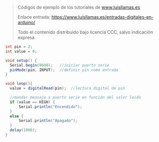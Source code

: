 > Códigos de ejemplo de los tutoriales de www.luisllamas.es
>
> Enlace entrada: https://www.luisllamas.es/entradas-digitales-en-arduino/
>
> Todo el contenido distribuido bajo licencia CCC, salvo indicación expresa

```csharp
int pin = 2;
int value = 0;

void setup() {
  Serial.begin(9600);   //iniciar puerto serie
  pinMode(pin, INPUT);  //definir pin como entrada
}

void loop(){
  value = digitalRead(pin);  //lectura digital de pin

  //mandar mensaje a puerto serie en función del valor leido
  if (value == HIGH) {
      Serial.println("Encendido");
  }
  else {
      Serial.println("Apagado");
  }
  delay(1000);
}
```